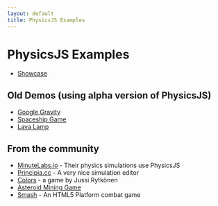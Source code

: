 ```yaml
---
layout: default
title: PhysicsJS Examples
---
```


# PhysicsJS Examples

* [Showcase](../)

## Old Demos (using alpha version of PhysicsJS)

* [Google Gravity](./google-gravity.html)
* [Spaceship Game](./spaceship)
* [Lava Lamp](./lavalamp)

## From the community

* [MinuteLabs.io](http://minutelabs.io) - Their physics simulations use PhysicsJS
* [Principia.cc](http://principia.cc/) - A very nice simulation editor
* [Colors](http://physics.meteor.com/) - a game by Jussi Rytkönen
* [Asteroid Mining Game](http://www.ape-mining.com/)
* [Smash](http://smash.gouchon.com/) - An HTML5 Platform combat game

<script>
if (window.location.hash.match(/demo-/)){
    window.location = '../' + window.location.hash;
}
</script>
